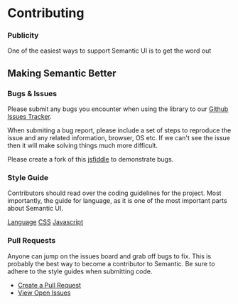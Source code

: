 # Contributing 

### Publicity

One of the easiest ways to support Semantic UI is to get the word out

## Making Semantic Better

### Bugs & Issues

Please submit any bugs you encounter when using the library to our [Github Issues Tracker](https://github.com/jlukic/Semantic-UI/issues?state=open).

When submiting a bug report, please include a set of steps to reproduce the issue and any related information, browser, OS etc. If we can't see the issue then it will make solving things much more difficult.

Please create a fork of this [jsfiddle](http://jsfiddle.net/efp8z6Ln/) to demonstrate bugs.

### Style Guide

Contributors should read over the coding guidelines for the project. Most importantly, the guide for language, as it is one of the most important parts about Semantic UI.

[Language](http://semantic-ui.com/guide/styleguide.html)
[CSS](http://semantic-ui.com/guide/cssguide.html)
[Javascript](http://semantic-ui.com/guide/javascriptguide.html)

### Pull Requests

Anyone can jump on the issues board and grab off bugs to fix. This is probably the best way to become a contributor to Semantic. Be sure to adhere to the style guides when submitting code.

*   [Create a Pull Request](https://github.com/jlukic/Semantic-UI/compare/)
*   [View Open Issues](https://github.com/jlukic/Semantic-UI/issues?state=open)

